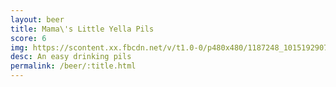 ```yaml
---
layout: beer
title: Mama\'s Little Yella Pils
score: 6
img: https://scontent.xx.fbcdn.net/v/t1.0-0/p480x480/1187248_10151929072773745_1085795541_n.jpg?oh=c2a9dc6eb7cb606114272139d7316657&oe=5882D5D7
desc: An easy drinking pils
permalink: /beer/:title.html
---
```

